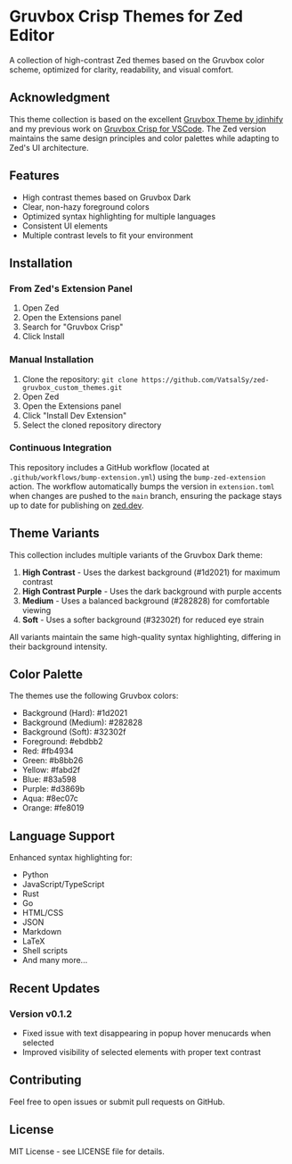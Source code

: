 # Gruvbox Crisp Themes for Zed Editor

A collection of high-contrast Zed themes based on the Gruvbox color scheme, optimized for clarity, readability, and visual comfort.

## Acknowledgment

This theme collection is based on the excellent [Gruvbox Theme by jdinhify](https://github.com/jdinhify/vscode-theme-gruvbox) and my previous work on [Gruvbox Crisp for VSCode](https://github.com/VatsalSy/gruvbox_custom_themes). The Zed version maintains the same design principles and color palettes while adapting to Zed's UI architecture.

## Features

- High contrast themes based on Gruvbox Dark
- Clear, non-hazy foreground colors
- Optimized syntax highlighting for multiple languages
- Consistent UI elements
- Multiple contrast levels to fit your environment

## Installation

### From Zed's Extension Panel

1. Open Zed
2. Open the Extensions panel
3. Search for "Gruvbox Crisp"
4. Click Install

### Manual Installation

1. Clone the repository: `git clone https://github.com/VatsalSy/zed-gruvbox_custom_themes.git`
2. Open Zed
3. Open the Extensions panel
4. Click "Install Dev Extension"
5. Select the cloned repository directory

### Continuous Integration

This repository includes a GitHub workflow (located at `.github/workflows/bump-extension.yml`)
using the `bump-zed-extension` action. The workflow automatically bumps the
version in `extension.toml` when changes are pushed to the `main`
branch, ensuring the package stays up to date for publishing on
[zed.dev](https://zed.dev).
## Theme Variants

This collection includes multiple variants of the Gruvbox Dark theme:

1. **High Contrast** - Uses the darkest background (#1d2021) for maximum contrast
2. **High Contrast Purple** - Uses the dark background with purple accents
3. **Medium** - Uses a balanced background (#282828) for comfortable viewing
4. **Soft** - Uses a softer background (#32302f) for reduced eye strain

All variants maintain the same high-quality syntax highlighting, differing in their background intensity.

## Color Palette

The themes use the following Gruvbox colors:

- Background (Hard): #1d2021 
- Background (Medium): #282828
- Background (Soft): #32302f
- Foreground: #ebdbb2
- Red: #fb4934
- Green: #b8bb26
- Yellow: #fabd2f
- Blue: #83a598
- Purple: #d3869b
- Aqua: #8ec07c
- Orange: #fe8019

## Language Support

Enhanced syntax highlighting for:
- Python
- JavaScript/TypeScript
- Rust
- Go
- HTML/CSS
- JSON
- Markdown
- LaTeX
- Shell scripts
- And many more...

## Recent Updates

### Version v0.1.2
- Fixed issue with text disappearing in popup hover menucards when selected
- Improved visibility of selected elements with proper text contrast

## Contributing

Feel free to open issues or submit pull requests on GitHub.

## License

MIT License - see LICENSE file for details.
